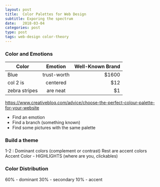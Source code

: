 ```yaml
---
layout: post
title:  Color Palettes for Web Design
subtitle: Exporing the spectrum 
date:   2018-03-04
categories: post
type: post
tags: web-design color-theory
---
```




### Color and Emotions


| Color        | Emotion           | Well-Known Brand  |
| ------------- |:-------------:| -----:|
| Blue    | trust-worth | $1600 |
| col 2 is      | centered      |   $12 |
| zebra stripes | are neat      |    $1 |

https://www.creativebloq.com/advice/choose-the-perfect-colour-palette-for-your-website

- Find an emotion
- Find a branch (something known)
- Find some pictures with the same palette

### Build a theme
1-2 : Dominant colors (complement or contrast)
Rest are accent colors
Accent Color - HIGHLIGHTS (where are you, clickables)


### Color Distribution
60% - dominant
30% - secondary
10% - accent